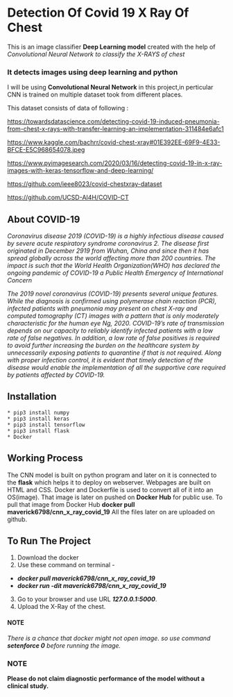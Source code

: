# Detection Of Covid 19 X Ray Of Chest

This is an image classifier **Deep Learning model** created with the help of *Convolutional Neural Network to classify the X-RAYS of chest*

### It detects images using deep learning and python

I will be using **Convolutional Neural Network** in this project,in perticular CNN is trained on multiple dataset took from different places.

This dataset consists of data of following :

https://towardsdatascience.com/detecting-covid-19-induced-pneumonia-from-chest-x-rays-with-transfer-learning-an-implementation-311484e6afc1
           
https://www.kaggle.com/bachrr/covid-chest-xray#01E392EE-69F9-4E33-BFCE-E5C968654078.jpeg

https://www.pyimagesearch.com/2020/03/16/detecting-covid-19-in-x-ray-images-with-keras-tensorflow-and-deep-learning/

https://github.com/ieee8023/covid-chestxray-dataset

https://github.com/UCSD-AI4H/COVID-CT 

## About COVID-19
*Coronavirus disease 2019 (COVID-19) is a highly infectious disease caused by severe acute respiratory syndrome coronavirus 2. The disease first originated in December 2919 from Wuhan, China and since then it has spread globally across the world affecting more than 200 countries. The impact is such that the World Health Organization(WHO) has declared the ongoing pandemic of COVID-19 a Public Health Emergency of International Concern*

*The 2019 novel coronavirus (COVID-19) presents several unique features. While the diagnosis is confirmed using polymerase chain reaction (PCR), infected patients with pneumonia may present on chest X-ray and computed tomography (CT) images with a pattern that is only moderately characteristic for the human eye Ng, 2020. COVID-19’s rate of transmission depends on our capacity to reliably identify infected patients with a low rate of false negatives. In addition, a low rate of false positives is required to avoid further increasing the burden on the healthcare system by unnecessarily exposing patients to quarantine if that is not required. Along with proper infection control, it is evident that timely detection of the disease would enable the implementation of all the supportive care required by patients affected by COVID-19.*


## Installation

	* pip3 install numpy
	* pip3 install keras
	* pip3 install tensorflow
	* pip3 install flask 
	* Docker

## Working Process

The CNN model is built on python program and later on it is connected to the **flask** which helps it to deploy on webserver.
Webpages are built on HTML and CSS.
Docker and Dockerfile is used to convert all of it into an OS(image).
That image is later on pushed on **Docker Hub** for public use.
To pull that image from Docker Hub
		**docker pull maverick6798/cnn_x_ray_covid_19**
All the files later on are uploaded on github.

## To Run The Project

   1. Download the docker 
   2. Use these command on terminal -
   * ***docker pull maverick6798/cnn_x_ray_covid_19***
   * ***docker run -dit maverick6798/cnn_x_ray_covid_19***
   3. Go to your browser and use URL ***127.0.0.1:5000***.
   4. Upload the X-Ray of the chest. 

#### NOTE
*There is a chance that docker might not open image. so use command* ***setenforce 0*** *before running the image.*

### NOTE
**Please do not claim diagnostic performance of the model without a clinical study.**

